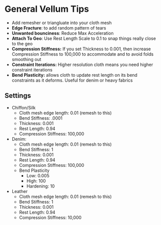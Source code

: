 # General Vellum Tips

- Add remesher or triangluate into your cloth mesh
- **Edge Fracture**: to add random pattern of tears
- **Unwanted bounciness**: Reduce Max Acceleration
- **Attach To Geo**: Use Rest Length Scale to 0.1 to snap things really close to the geo
- **Compression Stiffness:** If you set Thickness to 0.001, then increase Compression Stiffness to 100,000 to accommodate and to avoid folds smoothing out
- **Constraint Iterations:** Higher resolution cloth means you need higher constraint iterations
- **Bend Plasticity:** allows cloth to update rest length on its bend constraints as it deforms. Useful for denim or heavy fabrics

## Settings

- Chiffon/Silk
  - Cloth mesh edge length: 0.01 (remesh to this)
  - Bend Stiffness: .0001
  - Thickness: 0.001
  - Rest Length: 0.94
  - Compression Stiffness: 100,000
- Denim:
  - Cloth mesh edge length: 0.01 (remesh to this)
  - Bend Stiffness: 1
  - Thickness: 0.001
  - Rest Length: 0.94
  - Compression Stiffness: 100,000
  - Bend Plasticity 
    - Low: 0.005
    - High: 100
    - Hardening: 10
- Leather
  - Cloth mesh edge length: 0.01 (remesh to this)
  - Bend Stiffness: 1
  - Thickness: 0.001
  - Rest Length: 0.94
  - Compression Stiffness: 10,000
